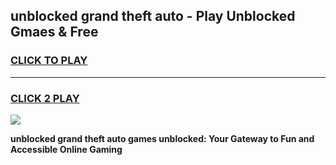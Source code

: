 
## unblocked grand theft auto - Play Unblocked Gmaes & Free
<h3>
<a href="https://news.freeplayer.one?title=unblocked_grand_theft_auto&ref=23F">CLICK TO PLAY</a></h3>
<hr>

<h3>
<a href="https://news.freeplayer.one?title=unblocked_grand_theft_auto&ref=23F">CLICK 2 PLAY</a>
  
</h3>

<a href="https://news.freeplayer.one?title=unblocked_grand_theft_auto&ref=23F/"><img src="https://clearcache.store/games.png"></a>


**unblocked grand theft auto games unblocked: Your Gateway to Fun and Accessible Online Gaming**
